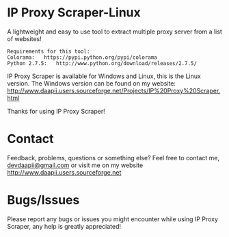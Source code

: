 IP Proxy Scraper-Linux
======================

A lightweight and easy to use tool to extract multiple proxy server from a list of websites!

    Requirements for this tool:
    Colorama:   https://pypi.python.org/pypi/colorama
    Python 2.7.5:   http://www.python.org/download/releases/2.7.5/


IP Proxy Scraper is available for Windows and Linux, this is the Linux version.
The Windows version can be found on my website: http://www.daapii.users.sourceforge.net/Projects/IP%20Proxy%20Scraper.html

Thanks for using IP Proxy Scraper!




Contact
=========

Feedback, problems, questions or something else?
Feel free to contact me, devdaapii@gmail.com
or visit me on my website http://www.daapii.users.sourceforge.net


Bugs/Issues
=========

Please report any bugs or issues you might encounter while using IP Proxy Scraper,
any help is greatly appreciated!
